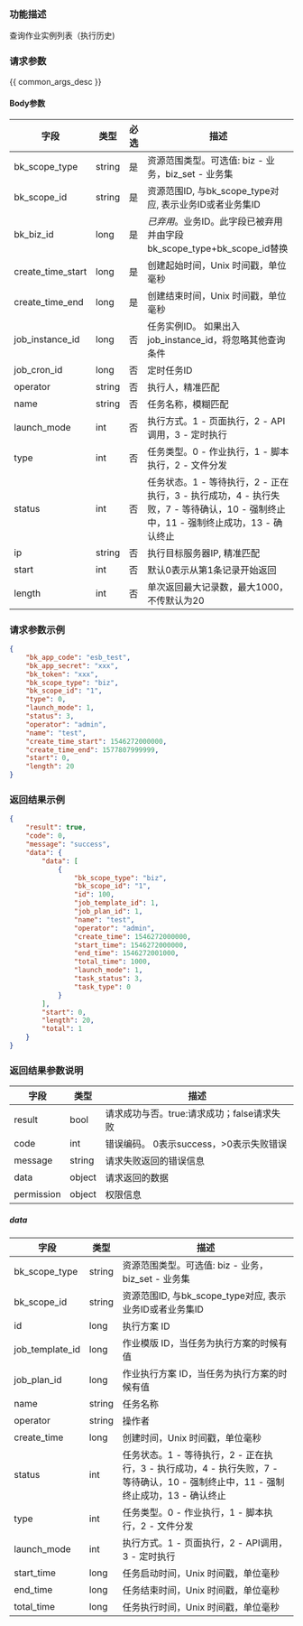 ### 功能描述

查询作业实例列表（执行历史)

### 请求参数

{{ common_args_desc }}

#### Body参数

| 字段              | 类型   | 必选 | 描述                                                         |
| ----------------- | ------ | ---- | ------------------------------------------------------------ |
| bk_scope_type | string | 是     | 资源范围类型。可选值: biz - 业务，biz_set - 业务集 |
| bk_scope_id | string | 是 | 资源范围ID, 与bk_scope_type对应, 表示业务ID或者业务集ID |
| bk_biz_id        |  long       | 是     | *已弃用*。业务ID。此字段已被弃用并由字段bk_scope_type+bk_scope_id替换 |
| create_time_start | long   | 是   | 创建起始时间，Unix 时间戳，单位毫秒                          |
| create_time_end   | long   | 是   | 创建结束时间，Unix 时间戳，单位毫秒                          |
| job_instance_id   | long   | 否   | 任务实例ID。 如果出入job_instance_id，将忽略其他查询条件     |
| job_cron_id       | long   | 否   | 定时任务ID                                                   |
| operator          | string | 否   | 执行人，精准匹配                                             |
| name              | string | 否   | 任务名称，模糊匹配                                           |
| launch_mode       | int    | 否   | 执行方式。1 - 页面执行，2 - API调用，3 - 定时执行            |
| type              | int    | 否   | 任务类型。0 - 作业执行，1 - 脚本执行，2 - 文件分发           |
| status            | int    | 否   | 任务状态。1 -  等待执行，2 - 正在执行，3 - 执行成功，4 - 执行失败，7 - 等待确认，10 - 强制终止中，11 - 强制终止成功，13 - 确认终止 |
| ip                | string | 否   | 执行目标服务器IP, 精准匹配                                   |
| start             | int    | 否   | 默认0表示从第1条记录开始返回                                 |
| length            | int    | 否   | 单次返回最大记录数，最大1000，不传默认为20                   |

### 请求参数示例

```json
{
    "bk_app_code": "esb_test",
    "bk_app_secret": "xxx",
    "bk_token": "xxx",
    "bk_scope_type": "biz",
    "bk_scope_id": "1",
    "type": 0,
    "launch_mode": 1,
    "status": 3,
    "operator": "admin",
    "name": "test",
    "create_time_start": 1546272000000,
    "create_time_end": 1577807999999,
    "start": 0,
    "length": 20
}
```

### 返回结果示例

```json
{
    "result": true,
    "code": 0,
    "message": "success",
    "data": {
        "data": [
            {
                "bk_scope_type": "biz",
                "bk_scope_id": "1",
                "id": 100,
                "job_template_id": 1,
                "job_plan_id": 1,
                "name": "test",
                "operator": "admin",
                "create_time": 1546272000000,
                "start_time": 1546272000000,
                "end_time": 1546272001000,
                "total_time": 1000,
                "launch_mode": 1,
                "task_status": 3,
                "task_type": 0
            }
        ],
        "start": 0,
        "length": 20,
        "total": 1
    }
}
```

### 返回结果参数说明

| 字段      | 类型      | 描述      |
|-----------|-----------|-----------|
| result       | bool   | 请求成功与否。true:请求成功；false请求失败 |
| code         | int    | 错误编码。 0表示success，>0表示失败错误 |
| message      | string | 请求失败返回的错误信息|
| data         | object | 请求返回的数据|
| permission   | object | 权限信息|

##### data

| 字段            | 类型   | 描述                                                         |
| --------------- | ------ | ------------------------------------------------------------ |
| bk_scope_type | string |资源范围类型。可选值: biz - 业务，biz_set - 业务集 |
| bk_scope_id   | string | 资源范围ID, 与bk_scope_type对应, 表示业务ID或者业务集ID |
| id              | long   | 执行方案 ID                                                  |
| job_template_id | long   | 作业模版 ID，当任务为执行方案的时候有值                      |
| job_plan_id     | long   | 作业执行方案 ID，当任务为执行方案的时候有值                  |
| name            | string | 任务名称                                                     |
| operator        | string | 操作者                                                       |
| create_time     | long   | 创建时间，Unix 时间戳，单位毫秒                              |
| status          | int    | 任务状态。1 -  等待执行，2 - 正在执行，3 - 执行成功，4 - 执行失败，7 - 等待确认，10 - 强制终止中，11 - 强制终止成功，13 - 确认终止 |
| type            | int    | 任务类型。0 - 作业执行，1 - 脚本执行，2 - 文件分发           |
| launch_mode     | int    | 执行方式。1 - 页面执行，2 - API调用，3 - 定时执行            |
| start_time      | long   | 任务启动时间，Unix 时间戳，单位毫秒                          |
| end_time        | long   | 任务结束时间，Unix 时间戳，单位毫秒                          |
| total_time      | long   | 任务执行时间，Unix 时间戳，单位毫秒                          |